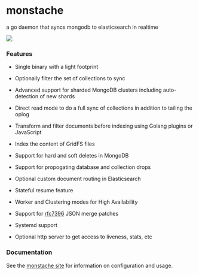 # monstache
a go daemon that syncs mongodb to elasticsearch in realtime

<img src="https://raw.github.com/rwynn/monstache/master/images/monstache.png"/>

### Features

- Single binary with a light footprint 

- Optionally filter the set of collections to sync

- Advanced support for sharded MongoDB clusters including auto-detection of new shards

- Direct read mode to do a full sync of collections in addition to tailing the oplog

- Transform and filter documents before indexing using Golang plugins or JavaScript

- Index the content of GridFS files

- Support for hard and soft deletes in MongoDB

- Support for propogating database and collection drops

- Optional custom document routing in Elasticsearch

- Stateful resume feature

- Worker and Clustering modes for High Availability

- Support for [rfc7396](https://tools.ietf.org/html/rfc7396) JSON merge patches

- Systemd support

- Optional http server to get access to liveness, stats, etc

### Documentation

See the [monstache site](https://rwynn.github.io/monstache-site/) for information on configuration and usage.

